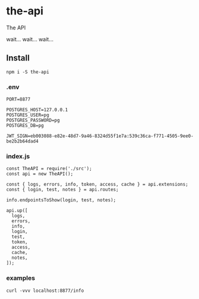 # the-api

The API

wait... wait... wait...

## Install

`npm i -S the-api`

### .env

```
PORT=8877

POSTGRES_HOST=127.0.0.1
POSTGRES_USER=pg
POSTGRES_PASSWORD=pg
POSTGRES_DB=pg

JWT_SIGN=eb003088-e82e-48d7-9a46-8324d55f1e7a:539c36ca-f771-4505-9ee0-be2b2b64dad4
```

### index.js
```
const TheAPI = require('./src');
const api = new TheAPI();

const { logs, errors, info, token, access, cache } = api.extensions;
const { login, test, notes } = api.routes;

info.endpointsToShow(login, test, notes);

api.up([
  logs,
  errors,
  info,
  login,
  test,
  token,
  access,
  cache,
  notes,
]);
```

### examples

```
curl -vvv localhost:8877/info
```
